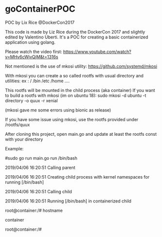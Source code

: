 # goContainerPOC
POC by Lix Rice @DockerCon2017

This code is made by Liz Rice during the DockerCon 2017 and slightly edited by Valentino Uberti.
It's a POC for creating a basic containerized application using golang.

Please watch the video first:
https://www.youtube.com/watch?v=MHv6cWjvQjM&t=1316s

Not mentioned is the use of mkosi utility:
https://github.com/systemd/mkosi

With mkosi you can create a so called rootfs with usual directory and utilities:
ex : /
     /bin
     /etc
     /home
     ....
     
This rootfs will be mounted in the child process (aka container)
If you want to build a rootfs with mkosi (im on ubuntu 18):
   sudo mkosi -d ubuntu -t directory -o quux -r xenial
   
   (mkosi gave me some errors using bionic as release)
  
If you have some issue using mkosi, use the rootfs provided under /rootfs/quux

After cloning this project, open main.go and update at least the rootfs const with your directory


Example:

#sudo go run main.go run /bin/bash

2019/04/06 16:20:51 Calling parent

2019/04/06 16:20:51 Creating child process with kernel namespaces for running [/bin/bash]

2019/04/06 16:20:51 Calling child

2019/04/06 16:20:51 Running [/bin/bash] in containerized child

root@container:/# hostname

container

root@container:/# 







     


